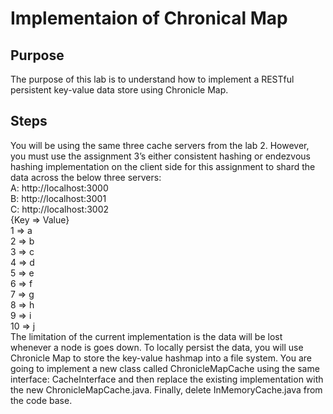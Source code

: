 # Implementaion of Chronical Map #

## Purpose ##
The purpose of this lab is to understand how to implement a RESTful persistent key-value data store using Chronicle Map.   

## Steps ##
  
You will be using the same three cache servers from the lab 2. However, you must use the assignment 3’s either consistent hashing or endezvous hashing implementation on the client side for this assignment to shard the data across the below three servers:  
A: http://localhost:3000  
B: http://localhost:3001  
C: http://localhost:3002  
{Key => Value}  
1 => a  
2 => b  
3 => c  
4 => d  
5 => e  
6 => f  
7 => g  
8 => h  
9 => i  
10 => j  
The limitation of the current implementation is the data will be lost whenever a node is goes down. To locally persist the data, you will use Chronicle Map to store the key-value hashmap into a file system. You are going to implement a new class called ChronicleMapCache using the same interface: CacheInterface and then replace the existing implementation with the new ChronicleMapCache.java. Finally, delete InMemoryCache.java from the code base.  
  

